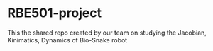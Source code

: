 # RBE501-project
This the shared repo created by our team on studying the Jacobian, Kinimatics, Dynamics of Bio-Snake robot
